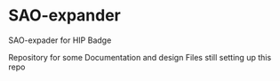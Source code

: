 # SAO-expander
SAO-expader for HIP Badge 

Repository for some Documentation and design Files still setting up this repo 

